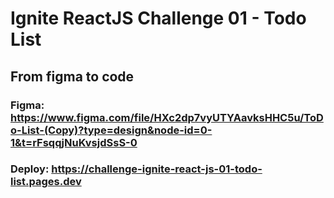 # Ignite ReactJS Challenge 01 - Todo List

## From figma to code

### Figma: https://www.figma.com/file/HXc2dp7vyUTYAavksHHC5u/ToDo-List-(Copy)?type=design&node-id=0-1&t=rFsqqjNuKvsjdSsS-0
### Deploy: https://challenge-ignite-react-js-01-todo-list.pages.dev
